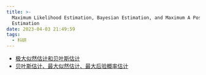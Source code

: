 ```yaml
---
title: >-
  Maximum Likelihood Estimation, Bayesian Estimation, and Maximum A Posteriori
  Estimation
date: 2023-04-03 21:49:59
tags:
  - 科研
---
```

- [极大似然估计和贝叶斯估计](https://zhuanlan.zhihu.com/p/61593112)
- [贝叶斯估计、最大似然估计、最大后验概率估计](http://noahsnail.com/2018/05/17/2018-05-17-%E8%B4%9D%E5%8F%B6%E6%96%AF%E4%BC%B0%E8%AE%A1%E3%80%81%E6%9C%80%E5%A4%A7%E4%BC%BC%E7%84%B6%E4%BC%B0%E8%AE%A1%E3%80%81%E6%9C%80%E5%A4%A7%E5%90%8E%E9%AA%8C%E6%A6%82%E7%8E%87%E4%BC%B0%E8%AE%A1/)